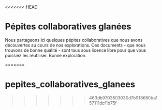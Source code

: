 <<<<<<< HEAD
# Pépites collaboratives glanées

Nous partageons ici quelques pépites collaboratives que nous avons découvertes au cours de nos explorations. 
Ces documents - que nous trouvons de bonne qualité - sont tous sous licence libre pour que vous puissiez les réutiliser.
Bonne exploration.

=======
# pepites_collaboratives_glanees
>>>>>>> 463db9703503030d7b918680ba157111dcf1b75f
